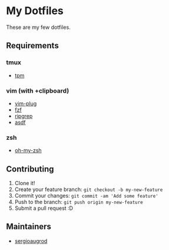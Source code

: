 My Dotfiles
======

These are my few dotfiles.

## Requirements

### tmux

* [tpm](https://github.com/tmux-plugins/tpm)

### vim (with +clipboard)

* [vim-plug](https://github.com/junegunn/vim-plug)
* [fzf](https://github.com/junegunn/fzf)
* [ripgrep](https://github.com/BurntSushi/ripgrep)
* [asdf](https://github.com/asdf-vm/asdf)

### zsh

* [oh-my-zsh](https://github.com/robbyrussell/oh-my-zsh)

## Contributing

1. Clone it!
2. Create your feature branch: `git checkout -b my-new-feature`
3. Commit your changes: `git commit -am 'Add some feature'`
4. Push to the branch: `git push origin my-new-feature`
5. Submit a pull request :D

## Maintainers

* [sergioaugrod](https://github.com/sergioaugrod)
